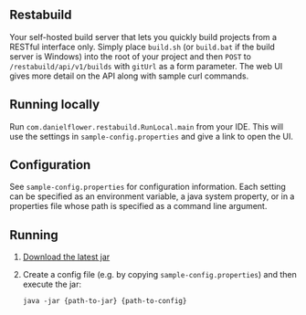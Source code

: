 Restabuild
----------

Your self-hosted build server that lets you quickly build projects from a RESTful interface only.
Simply place `build.sh` (or `build.bat` if the build server is Windows) into the root of your project
and then `POST` to `/restabuild/api/v1/builds` with `gitUrl` as a form parameter. The web UI gives
more detail on the API along with sample curl commands.

Running locally
---------------

Run `com.danielflower.restabuild.RunLocal.main` from your IDE. This will use the settings in
`sample-config.properties` and give a link to open the UI.

Configuration
-------------

See `sample-config.properties` for configuration information. Each setting can be specified
as an environment variable, a java system property, or in a properties file whose path is
specified as a command line argument.

Running
-------

1. [Download the latest jar](http://search.maven.org/#search%7Cgav%7C1%7Cg%3A%22com.danielflower.apprunner%22%20AND%20a%3A%22restabuild%22)
2. Create a config file (e.g. by copying `sample-config.properties`) and then execute the jar:

       java -jar {path-to-jar} {path-to-config}
